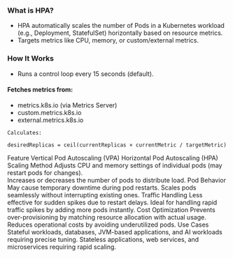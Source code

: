 ### What is HPA?
* HPA automatically scales the number of Pods in a Kubernetes workload (e.g., Deployment, StatefulSet) horizontally based on resource metrics.
* Targets metrics like CPU, memory, or custom/external metrics.

### How It Works
* Runs a control loop every 15 seconds (default).
#### Fetches metrics from:
* metrics.k8s.io (via Metrics Server)
* custom.metrics.k8s.io
* external.metrics.k8s.io
```
Calculates:

desiredReplicas = ceil(currentReplicas × currentMetric / targetMetric)
```


Feature	            Vertical Pod Autoscaling (VPA)	                         Horizontal Pod Autoscaling (HPA)
Scaling Method	    Adjusts CPU and memory settings of individual pods (may restart pods for changes).          
                                                                             Increases or decreases the number of pods to distribute load.
Pod Behavior	    May cause temporary downtime during pod restarts.	      Scales pods seamlessly without interrupting existing ones.
Traffic Handling	Less effective for sudden spikes due to restart delays.	  Ideal for handling rapid traffic spikes by adding more pods instantly.
Cost Optimization	Prevents over-provisioning by matching resource allocation with actual usage.	
                                                                            Reduces operational costs by avoiding underutilized pods.
Use Cases	Stateful workloads, databases, JVM-based applications, and AI workloads requiring precise tuning.	                                                                   Stateless applications, web services, and microservices requiring rapid scaling.


